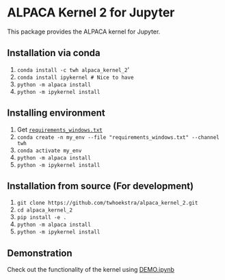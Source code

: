 # ALPACA Kernel 2 for Jupyter

This package provides the ALPACA kernel for Jupyter.

## Installation via conda


1. `conda install -c twh alpaca_kernel_2`'
2. `conda install ipykernel # Nice to have`
3. `python -m alpaca install`
4. `python -m ipykernel install`

## Installing environment

1. Get [`requirements_windows.txt`](https://raw.githubusercontent.com/twhoekstra/alpaca_kernel_2/main/requirements_windows.txt)
2. `conda create -n my_env --file "requirements_windows.txt" --channel twh`
3. `conda activate my_env`
4. `python -m alpaca install`
4. `python -m ipykernel install`

## Installation from source (For development)

1. `git clone https://github.com/twhoekstra/alpaca_kernel_2.git`
2. `cd alpaca_kernel_2`
3. `pip install -e .`
4. `python -m alpaca install`
5. `python -m ipykernel install`

## Demonstration
Check out the functionality of the kernel using [DEMO.ipynb](https://raw.githubusercontent.com/twhoekstra/alpaca_kernel_2/main/DEMO.ipynb)